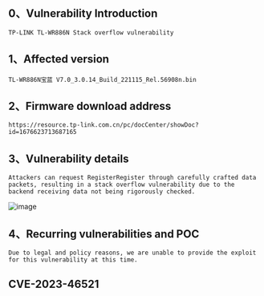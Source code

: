 ## 0、Vulnerability Introduction

```
TP-LINK TL-WR886N Stack overflow vulnerability
```

## 1、Affected version

```
TL-WR886N宝蓝 V7.0_3.0.14_Build_221115_Rel.56908n.bin
```

## 2、Firmware download address

```
https://resource.tp-link.com.cn/pc/docCenter/showDoc?id=1676623713687165
```

## 3、Vulnerability details

```
Attackers can request RegisterRegister through carefully crafted data packets, resulting in a stack overflow vulnerability due to the backend receiving data not being rigorously checked.
```

![image](https://github.com/XYIYM/Digging/blob/main/TP-LINK/TL-WR886N/11/upload/image-20231021213231021.png)

## 4、Recurring vulnerabilities and POC

```
Due to legal and policy reasons, we are unable to provide the exploit for this vulnerability at this time.
```
## CVE-2023-46521
